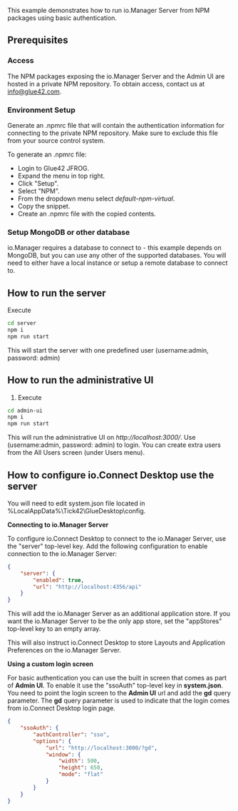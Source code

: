 This example demonstrates how to run io.Manager Server from NPM packages using basic authentication.

## Prerequisites 

### Access
The NPM packages exposing the io.Manager Server and the Admin UI are hosted in a private NPM repository. To obtain access, contact us at info@glue42.com.

### Environment Setup
Generate an .npmrc file that will contain the authentication information for connecting to the private NPM repository. Make sure to exclude this file from your source control system.

To generate an .npmrc file:

* Login to Glue42 JFROG.
* Expand the menu in top right.
* Click "Setup".
* Select "NPM".
* From the dropdown menu select _default-npm-virtual_.
* Copy the snippet.
* Create an .npmrc file with the copied contents.

### Setup MongoDB or other database

io.Manager requires a database to connect to - this example depends on MongoDB, but you can use any other of the supported databases. You will need to either have a local instance or setup a remote database to connect to.

## How to run the server

Execute 
```sh
cd server
npm i
npm run start
```

This will start the server with one predefined user (username:admin, password: admin)

## How to run the administrative UI

1. Execute 
```sh
cd admin-ui
npm i
npm run start
```

This will run the administrative UI on *http://localhost:3000/*. Use (username:admin, password: admin) to login.
You can create extra users from the All Users screen (under Users menu).

## How to configure io.Connect Desktop use the server

You will need to edit system.json file located in %LocalAppData%\Tick42\GlueDesktop\config.

**Connecting to io.Manager Server**

To configure io.Connect Desktop to connect to the io.Manager Server, use the "server" top-level key. Add the following configuration to enable connection to the io.Manager Server:

```json
{
    "server": {
        "enabled": true,
        "url": "http://localhost:4356/api"
    }
}
```

This will add the io.Manager Server as an additional application store. If you want the io.Manager Server to be the only app store, set the "appStores" top-level key to an empty array.

This will also instruct io.Connect Desktop to store Layouts and Application Preferences on the io.Manager Server.

**Using a custom login screen**

For basic authentication you can use the built in screen that comes as part of **Admin UI**.
To enable it use the "ssoAuth" top-level key in **system.json**. You need to point the login screen to the **Admin UI** url and add the **gd** query parameter. The **gd** query parameter is used to indicate that the login comes from io.Connect Desktop login page.

```json
{
    "ssoAuth": {
        "authController": "sso",
        "options": {
            "url": "http://localhost:3000/?gd",
            "window": {
                "width": 500,
                "height": 650,
                "mode": "flat"
            }
        }
    }
}
```
